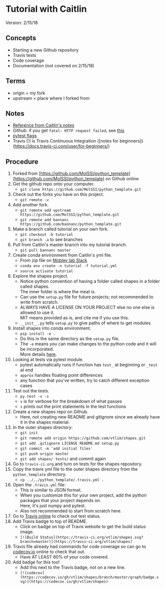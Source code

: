 # Tutorial with Caitlin
Version: 2/15/18

## Concepts
* Starting a new Github repository
* Travis tests
* Code coverage
* Documentation (not covered on 2/15/18)

## Terms
* origin = my fork
* upstream = place where I forked from

## Notes
* [Reference from Caitlin's notes](https://github.com/bannanc/shapes/blob/master/README.md)
* Github: if you get `fatal: HTTP request failed`, see [this](https://stackoverflow.com/questions/7438313/pushing-to-git-returning-error-code-403-fatal-http-request-failed)
* [pytest flags](http://pytest.readthedocs.io/en/reorganize-docs/new-docs/user/commandlineuseful.html)
* Travis CI is Travis Continuous Integration ([notes for beginners])(https://docs.travis-ci.com/user/for-beginners/)

## Procedure

1. Forked from [https://github.com/MolSSI/python_template](https://github.com/MolSSI/python_template) on Github online
2. Get the github repo onto your computer.
    * `git clone https://github.com/MolSSI/python_template.git`
3. Check out the forks you have on this project.
    * `git remote -v`
4. Add another fork.
    * `git remote add upstream https://github.com/MolSSI/python_template.git`
    * `git remote add bannanc https://github.com/bannanc/python_template.git`
5. Make a branch called tutorial on your own fork.
    * `git checkout -b tutorial`
    * `git branch -a` to see branches
6. Pull from Caitlin's master branch into my tutorial branch.
    * `git pull bannanc master`
7. Create conda environment from Caitlin's yml file.
    * From zip file on [Mobley lab Slack](https://mobleylab.slack.com/files/U1AAMLE31/F9A6PMS94/github_tutorial.zip)
    * `conda env create -n tutorial -f tutorial.yml`
    * `source activate tutorial`
8. Explore the shapes project.
    * Notice python convention of having a folder called shapes in a folder called shapes.  
      The inner folder is where the meat is.
    * Can use the `setup.py` file for future projects; not recommended to write from scratch.
    * ALWAYS HAVE A LICENSE ON YOUR PROJECT else no one else is allowed to use it.  
      MIT means provided as is, and cite me if you use this.
    * `__init__.py` tells `setup.py` to give paths of where to get modules
9. Install shapes into conda environment.
    * `pip install -e .`
    * Do this in the same directory as the `setup.py` file.
    * The `-e` means you can make changes to the python code and it will be incorporated.  
      More details [here](http://codumentary.blogspot.com/2014/11/python-tip-of-year-pip-install-editable.html).
10. Looking at tests via pytest module.
    * pytest automatically runs if function has `test_` at beginning or `_test` at end
    * `approx` handles floating point differences
    * any function that you've written, try to catch different exception cases
11. Test out the tests.
    * `py.test -v -s`
    * `v` is for verbose for the breakdown of what passes
    * `s` prints out the print statements in the test functions
12. Create a new shapes repo on Github.
    * Here, not creating new README and gitignore since we already have it in the shapes material.
13. In the outer shapes directory:
    * `git init`
    * `git remote add origin https://github.com/vtlim/shapes.git`
    * `git add .gitignore LICENSE README.md setup.py`
    * `git commit -m 'add initial files'`
    * `git push origin master`
    * `git add shapes/ tests/` and commit again
14. Go to `travis-ci.org` and turn on tests for the shapes repository.
15. Copy the travis yml file to the outer shapes directory from the `python_template` directory.
    * `cp ../../python_template/.travis.yml .`
16. Open the `.travis.yml` file:
    * This is similar to JSON format.
    * When you customize this for your own project, add the python packages that your project depends on.  
      Here, it's just numpy and pytest.
    * Also not recommended to start from scratch here.
17. Go to [Travis online](https://travis-ci.org/) to check out test status.
18. Add Travis badge to top of README. 
    * Click on badge on top of Travis website to get the build status image.
    * `[![Build Status](https://travis-ci.org/vtlim/shapes.svg?branch=master)](https://travis-ci.org/vtlim/shapes)`
19. Travis file already had commands for code coverage so can go to [codecov.io](https://codecov.io/) online to check that out.
    * Have AT LEAST 80% of your code covered.
20. Add badge for this too!
    * Add this next to the Travis badge, not on a new line.
    * `[![codecov](https://codecov.io/gh/vtlim/shapes/branch/master/graph/badge.svg)](https://codecov.io/gh/vtlim/shapes)`
